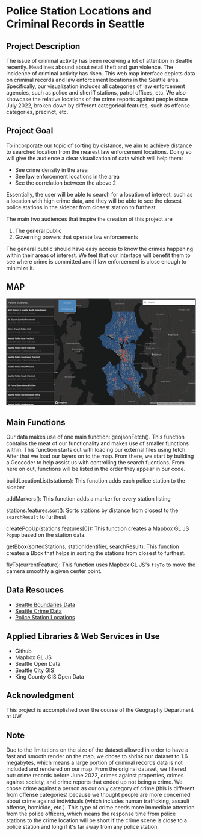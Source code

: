# Police Station Locations and Criminal Records in Seattle

## Project Description
The issue of criminal activity has been receiving a lot of attention in Seattle recently. Headlines abound about retail theft and gun violence. The incidence of criminal activity has risen. This web map interface depicts data on criminal records and law enforcement locations in the Seattle area. Specifically, our visualization includes all categories of law enforcement agencies, such as police and sheriff stations, patrol offices, etc. We also showcase the relative locations of the crime reports against people since July 2022, broken down by different categorical features, such as offense categories, precinct, etc. 

## Project Goal
To incorporate our topic of sorting by distance, we aim to achieve distance to searched location from the nearest law enforcement locations. Doing so will give the audience a clear visualization of data which will help them: 
- See crime density in the area
- See law enforcement locations in the area
- See the correlation between the above 2

Essentially, the user will be able to search for a location of interest, such as a location with high crime data, and they will be able to see the closest police stations in the sidebar from closest station to furthest.

The main two audiences that inspire the creation of this project are
1. The general public
2. Governing powers that operate law enforcements

The general public should have easy access to know the crimes happening within their areas of interest. We feel that our interface will benefit them to see where crime is committed and if law enforcement is close enough to minimize it. 

## MAP

[<img src="assets/screenshot.png" width=900>](https://tj717.github.io/495_Seattle-Criminal-Records-and-Police-Stations-Map/)

## Main Functions
Our data makes use of one main function: geojsonFetch(). This function contains the meat of our functionality and makes use of smaller functions within. This function starts out with loading our external files using fetch. After that we load our layers on to the map. From there, we start by building a Geocoder to help assist us with controlling the search fucntions. From here on out, functions will be listed in the order they appear in our code.

buildLocationList(stations):
    This function adds each police station to the sidebar
 
addMarkers():
    This function adds a marker for every station listing

stations.features.sort():
    Sorts stations by distance from closest to the `searchResult` to furthest

createPopUp(stations.features[0]):
    This function creates a Mapbox GL JS `Popup` based on the station data.

getBbox(sortedStations, stationIdentifier, searchResult): 
    This function creates a Bbox that helps in sorting the stations from closest to furthest.
    
flyTo(currentFeature):
    This function uses Mapbox GL JS's `flyTo` to move the camera smoothly
    a given center point.



## Data Resouces
- [Seattle Boundaries Data](https://github.com/seattleio/seattle-boundaries-data/blob/master/data/city-limits.geojson)
- [Seattle Crime Data](https://data.seattle.gov/Public-Safety/SPD-Crime-Data-2008-Present/tazs-3rd5)
- [Police Station Locations](https://gis-kingcounty.opendata.arcgis.com/datasets/kingcounty::police-station-locations-in-king-county-kcp-loc-point/about)

## Applied Libraries & Web Services in Use
- Github
- Mapbox GL JS
- Seattle Open Data
- Seattle City GIS
- King County GIS Open Data

## Acknowledgment
This project is accomplished over the course of the Geography Department at UW. 

## Note
Due to the limitations on the size of the dataset allowed in order to have a fast and smooth render on the map, we chose to shrink our dataset to 1.6 megabytes, which means a large portion of criminal records data is not included and rendered on our map. From the original dataset, we filtered out: crime records before June 2022, crimes against properties, crimes against society, and crime reports that ended up not being a crime. We chose crime against a person as our only category of crime (this is different from offense categories) because we thought people are more concerned about crime against individuals (which includes human trafficking, assault offense, homicide, etc.). This type of crime needs more immediate attention from the police officers, which means the response time from police stations to the crime location will be short if the crime scene is close to a police station and long if it's far away from any police station.

